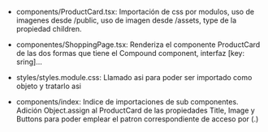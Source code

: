
- components/ProductCard.tsx: Importación de css por modulos, uso de imagenes desde /public, uso de imagen  desde /assets, type de la propiedad children.

- componentes/ShoppingPage.tsx: Renderiza el componente ProductCard de las dos formas que tiene el Compound component, interfaz [key: sring]...

- styles/styles.module.css: Llamado asi para poder ser importado como objeto y tratarlo asi

- components/index: Indice de importaciones de sub componentes. Adición Object.assign al ProductCard de las propiedades Title, Image y Buttons para poder emplear el patron correspondiente de acceso por (.)